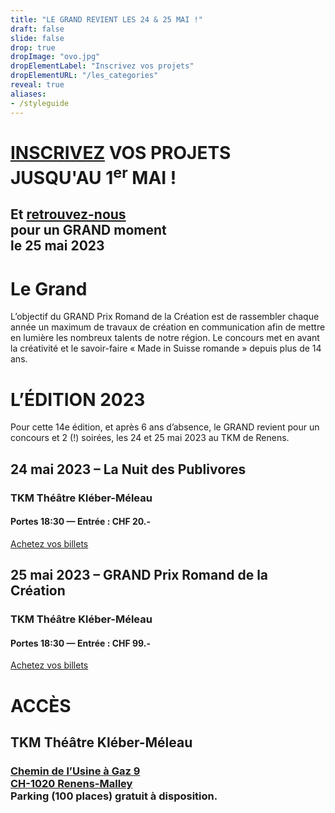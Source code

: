 ```yaml
---
title: "LE GRAND REVIENT LES 24 & 25 MAI !"
draft: false
slide: false
drop: true
dropImage: "ovo.jpg"
dropElementLabel: "Inscrivez vos projets"
dropElementURL: "/les_categories"
reveal: true
aliases:
- /styleguide
---
```




<div class="reveal">	
	<h1><a href="/les_categories">INSCRIVEZ</a> VOS PROJETS JUSQU'AU&nbsp;1<sup>er</sup>&nbsp;MAI&nbsp;!</h1>
	<h2>Et <a href="/billetterie_inscription/">retrouvez-nous</a><br/> pour&nbsp;un&nbsp;GRAND&nbsp;moment<br/>le&nbsp;25&nbsp;mai&nbsp;2023</h2>
	<h1>Le Grand</h1>
	<p>L’objectif du GRAND Prix Romand de la Création est de rassembler chaque année un maximum de travaux de création en communication afin de mettre en lumière les nombreux talents de notre région. Le concours met en avant la créativité et le savoir-faire « Made in Suisse romande » depuis plus de 14 ans. </p>
	<h1>L’ÉDITION 2023</h1>
	
Pour cette 14e édition, et après 6 ans d’absence, le GRAND revient pour un concours et 2 (!) soirées, les 24 et 25 mai 2023 au TKM de Renens. 

## 24 mai 2023 – La Nuit des Publivores

### TKM Théâtre Kléber-Méleau
#### Portes 18:30 — Entrée : CHF 20.-

<a href="https://widget.weezevent.com/ticket/E918662/?code=11794&locale=fr-FR&width_auto=1&color_primary=00AEEF" onclick="var w=window.open('https://widget.weezevent.com/ticket/E918662/?code=11794&locale=fr-FR&width_auto=1&color_primary=00AEEF', 'Billetterie_weezevent', 'width=650, height=600, top=100, left=100, toolbar=no, resizable=yes, scrollbars=yes, status=no'); w.focus(); return false;">Achetez vos billets</a>


## 25 mai 2023 – GRAND Prix Romand de la Création

### TKM Théâtre Kléber-Méleau
#### Portes 18:30 — Entrée : CHF 99.- 

<a href="https://widget.weezevent.com/ticket/E918653/?code=44020&locale=fr-FR&width_auto=1&color_primary=00AEEF" onclick="var w=window.open('https://widget.weezevent.com/ticket/E918653/?code=44020&locale=fr-FR&width_auto=1&color_primary=00AEEF', 'Billetterie_weezevent', 'width=650, height=600, top=100, left=100, toolbar=no, resizable=yes, scrollbars=yes, status=no'); w.focus(); return false;">Achetez vos billets</a>
	
# ACCÈS
	
## **TKM Théâtre Kléber-Méleau**

### [Chemin de l’Usine à Gaz 9](https://goo.gl/maps/13694hi9APVydJRh8)<br/>[CH-1020 Renens-Malley](https://goo.gl/maps/13694hi9APVydJRh8)<br/>Parking (100 places) gratuit à disposition.

	
</div>
